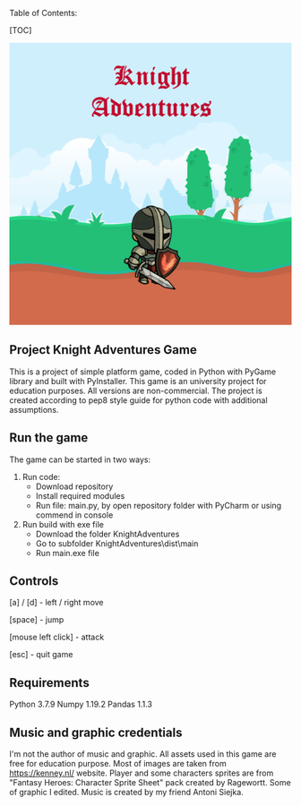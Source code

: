 Table of Contents:

[TOC]

<img src="images\menu\menu_background.png" alt="menu_background" style="zoom:50%;" />

## Project Knight Adventures Game

This is a project of simple platform game, coded in Python with PyGame library and built with PyInstaller. This game is an university project for education purposes. All versions  are non-commercial. The project is created according to pep8 style guide for python code with additional assumptions.

## Run the game

The game can be started in two ways:

1. Run code: 
   - Download repository
   - Install required modules
   - Run file: main.py, by open repository folder with PyCharm or using commend in console
2. Run build with exe file
   - Download the folder KnightAdventures
   - Go to subfolder KnightAdventures\dist\main 
   - Run main.exe file

## Controls

[a] / [d] - left / right move

[space] - jump

[mouse left click] - attack

[esc] - quit game

## Requirements

Python 3.7.9
Numpy 1.19.2
Pandas 1.1.3

## Music and graphic credentials

I'm not the author of music and graphic. All assets used in this game are free for education purpose. Most of images are taken from https://kenney.nl/ website. Player and some characters sprites are from "Fantasy Heroes: Character Sprite Sheet" pack created by Ragewortt. Some of graphic I edited.
Music is created by my friend Antoni Siejka.

